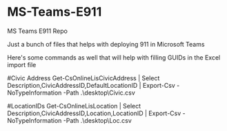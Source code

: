 # MS-Teams-E911
MS Teams E911 Repo

Just a bunch of files that helps with deploying 911 in Microsoft Teams

Here's some commands as well that will help with filling GUIDs in the Excel import file

#Civic Address
Get-CsOnlineLisCivicAddress | Select Description,CivicAddressID,DefaultLocationID | Export-Csv -NoTypeInformation -Path .\desktop\Civic.csv

#LocationIDs
Get-CsOnlineLisLocation | Select Description,CivicAddressID,Location,LocationID | Export-Csv -NoTypeInformation -Path .\desktop\Loc.csv

